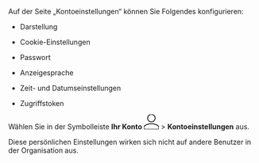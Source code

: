 Auf der Seite „Kontoeinstellungen“ können Sie Folgendes konfigurieren:

-   Darstellung

-   Cookie-Einstellungen

-   Passwort

-   Anzeigesprache

-   Zeit- und Datumseinstellungen

-   Zugriffstoken

Wählen Sie in der Symbolleiste **Ihr Konto** ![""](Images/mci1652327190262.svg) \> **Kontoeinstellungen** aus.

Diese persönlichen Einstellungen wirken sich nicht auf andere Benutzer in der Organisation aus.
